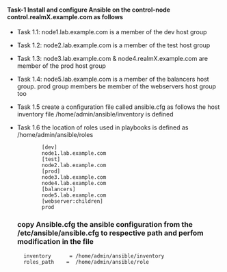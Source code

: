  <h4> Task-1 Install and configure Ansible on the control-node control.realmX.example.com as follows </h4>

  - Task 1.1: node1.lab.example.com is a member of the dev host group
  - Task 1.2: node2.lab.example.com is a member of the test host group
  - Task 1.3: node3.lab.example.com & node4.realmX.example.com are 
              member of the prod host group 
  - Task 1.4: node5.lab.example.com is a member of the balancers host group.
              prod group members be member of the webservers host group too
  - Task 1.5  create a configuration file called ansible.cfg as follows
              the host inventory file /home/admin/ansible/inventory is
              defined
  - Task 1.6  the location of roles used in playbooks is defined as
              /home/admin/ansible/roles       

                [dev]
                node1.lab.example.com
                [test]
                node2.lab.example.com
                [prod]
                node3.lab.example.com
                node4.lab.example.com
                [balancers]
                node5.lab.example.com
                [webserver:children]
                prod


     <h3>copy Ansible.cfg the ansible configuration from the /etc/ansible/ansible.cfg to respective path and perfom modification in the file</h3>

          inventory      = /home/admin/ansible/inventory
          roles_path    =  /home/admin/ansible/role
